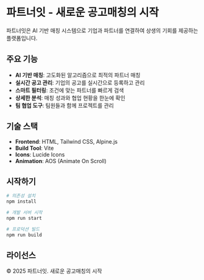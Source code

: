 # 파트너잇 - 새로운 공고매칭의 시작

파트너잇은 AI 기반 매칭 시스템으로 기업과 파트너를 연결하여 상생의 기회를 제공하는 플랫폼입니다.

## 주요 기능

- **AI 기반 매칭**: 고도화된 알고리즘으로 최적의 파트너 매칭
- **실시간 공고 관리**: 기업의 공고를 실시간으로 등록하고 관리
- **스마트 필터링**: 조건에 맞는 파트너를 빠르게 검색
- **상세한 분석**: 매칭 성과와 협업 현황을 한눈에 확인
- **팀 협업 도구**: 팀원들과 함께 프로젝트를 관리

## 기술 스택

- **Frontend**: HTML, Tailwind CSS, Alpine.js
- **Build Tool**: Vite
- **Icons**: Lucide Icons
- **Animation**: AOS (Animate On Scroll)

## 시작하기

```bash
# 의존성 설치
npm install

# 개발 서버 시작
npm run start

# 프로덕션 빌드
npm run build
```

## 라이선스

© 2025 파트너잇. 새로운 공고매칭의 시작

